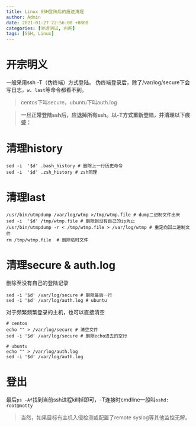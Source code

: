 ```yaml
---
title: Linux SSH登陆后的痕迹清理
author: Admin
date: 2021-01-27 22:56:00 +0800
categories: [渗透测试, 内网]
tags: [SSH, Linux]
---
```


# 开宗明义

一般采用ssh -T（伪终端）方式登陆。
伪终端登录后，除了/var/log/secure下会写日志，`w`、`last`等命令都看不到。

> centos下叫secure，ubuntu下叫auth.log

> **一旦正常登陆ssh后，应退掉所有ssh。以-T方式重新登陆，并清理以下痕迹：**

# 清理history

```
sed -i  '$d' .bash_history # 删除上一行历史命令
sed -i  '$d' .zsh_history # zsh同理
```

# 清理last

```
/usr/bin/utmpdump /var/log/wtmp >/tmp/wtmp.file # dump二进制文件出来
sed -i  '$d' /tmp/wtmp.file # 删除到没有自己的ip为止
/usr/bin/utmpdump -r < /tmp/wtmp.file > /var/log/wtmp # 重定向回二进制文件
rm /tmp/wtmp.file  # 删除临时文件
```

# 清理secure & auth.log

删除至没有自己的登陆记录
```
sed -i '$d' /var/log/secure # 删除最后一行
sed -i '$d' /var/log/auth.log # ubuntu
```
对于频繁频繁登录的主机，也可以直接清空
```
# centos
echo "" > /var/log/secure # 清空文件
sed -i '$d' /var/log/secure # 删除echo进去的空行

# ubuntu
echo "" > /var/log/auth.log
sed -i '$d' /var/log/auth.log
```

# 登出
最后`ps -Af`找到当前ssh进程kill掉即可，-T连接时cmdline一般叫`sshd: root@notty`

> 当然，如果目标有主机入侵检测或配置了remote syslog等其他监控无解。


